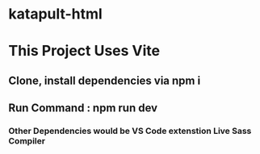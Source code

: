 # katapult-html

# This Project Uses Vite 

## Clone, install dependencies via npm i 

## Run Command : npm run dev

### Other Dependencies would be VS Code extenstion Live Sass Compiler
